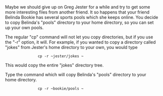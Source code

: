 Maybe we should give up on Greg Jester for a while and try to get some more interesting files from another friend. It so happens that your friend Belinda Bookie has several sports pools which she keeps online. You decide to copy Belinda's "pools" directory to your home directory, so you can set up your own pools.

The regular "cp" command will not let you copy directories, but if you use the "-r" option, it will. For example, if you wanted to copy a directory called "jokes" from Jester's home directory to your own, you would type

                   cp -r ~jester/jokes ~

This would copy the entire "jokes" directory tree.

Type the command which will copy Belinda's "pools" directory to your home directory.

                   cp -r ~bookie/pools ~
